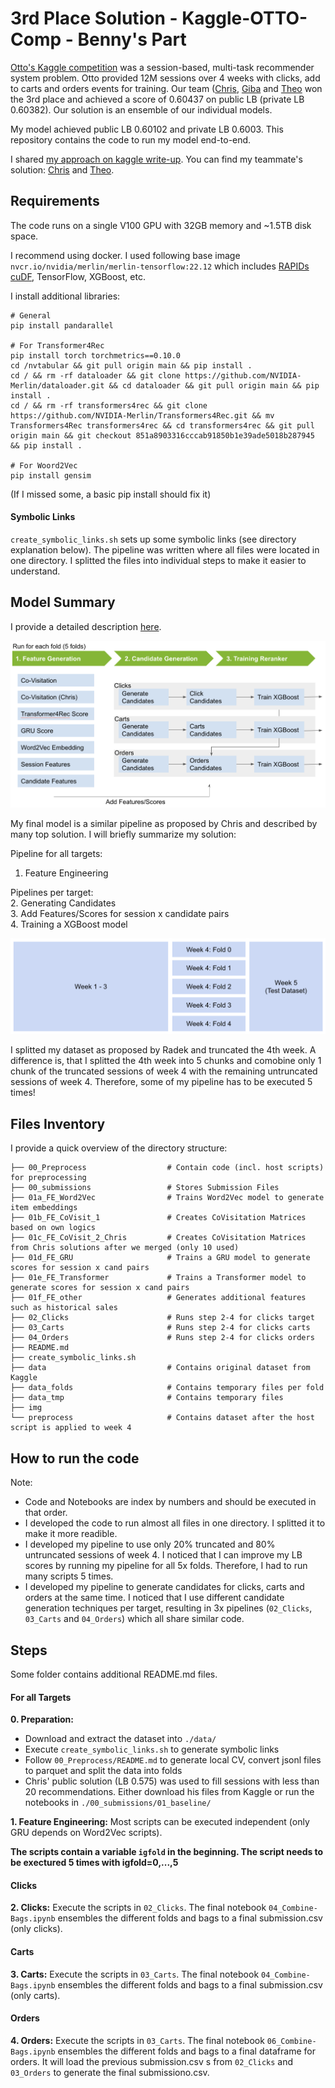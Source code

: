 # 3rd Place Solution - Kaggle-OTTO-Comp - Benny's Part

[Otto's Kaggle competition](https://www.kaggle.com/competitions/otto-recommender-system/) was a session-based, multi-task recommender system problem. Otto provided 12M sessions over 4 weeks with clicks, add to carts and orders events for training. Our team ([Chris](https://www.kaggle.com/cdeotte), [Giba](https://www.kaggle.com/titericz) and [Theo](https://www.kaggle.com/theoviel) won the 3rd place and achieved a score of 0.60437 on public LB (private LB 0.60382). Our solution is an ensemble of our individual models. 

My model achieved public LB 0.60102 and private LB 0.6003. This repository contains the code to run my model end-to-end.

I shared [my approach on kaggle write-up](https://www.kaggle.com/competitions/otto-recommender-system/discussion/386497). You can find my teammate's solution: [Chris](https://www.kaggle.com/competitions/otto-recommender-system/discussion/383013) and [Theo](https://www.kaggle.com/competitions/otto-recommender-system/discussion/382975).

## Requirements

The code runs on a single V100 GPU with 32GB memory and ~1.5TB disk space.

I recommend using docker. I used following base image `nvcr.io/nvidia/merlin/merlin-tensorflow:22.12` which includes [RAPIDs cuDF](https://docs.rapids.ai/api/cudf/stable/), TensorFlow, XGBoost, etc.

I install additional libraries:
```
# General
pip install pandarallel

# For Transformer4Rec
pip install torch torchmetrics==0.10.0
cd /nvtabular && git pull origin main && pip install .
cd / && rm -rf dataloader && git clone https://github.com/NVIDIA-Merlin/dataloader.git && cd dataloader && git pull origin main && pip install .
cd / && rm -rf transformers4rec && git clone https://github.com/NVIDIA-Merlin/Transformers4Rec.git && mv Transformers4Rec transformers4rec && cd transformers4rec && git pull origin main && git checkout 851a8903316cccab91850b1e39ade5018b287945 && pip install .

# For Woord2Vec
pip install gensim
```
(If I missed some, a basic pip install should fix it)

#### Symbolic Links

`create_symbolic_links.sh` sets up some symbolic links (see directory explanation below). The pipeline was written where all files were located in one directory. I splitted the files into individual steps to make it easier to understand. 

## Model Summary

I provide a detailed description [here](https://www.kaggle.com/competitions/otto-recommender-system/discussion/386497).

![model](./img/model.png)

My final model is a similar pipeline as proposed by Chris and described by many top solution. I will briefly summarize my solution:

Pipeline for all targets:<br>
1. Feature Engineering<br>

Pipelines per target:<br>
2. Generating Candidates<br>
3. Add Features/Scores for session x candidate pairs<br>
4. Training a XGBoost model<br>

![model](./img/datasplit.png)

I splitted my dataset as proposed by Radek and truncated the 4th week. A difference is, that I splitted the 4th week into 5 chunks and comobine only 1 chunk of the truncated sessions of week 4 with the remaining untruncated sessions of week 4. Therefore, some of my pipeline has to be executed 5 times!

## Files Inventory

I provide a quick overview of the directory structure:

```
├── 00_Preprocess                  # Contain code (incl. host scripts) for preprocessing
├── 00_submissions                 # Stores Submission Files
├── 01a_FE_Word2Vec                # Trains Word2Vec model to generate item embeddings
├── 01b_FE_CoVisit_1               # Creates CoVisitation Matrices based on own logics
├── 01c_FE_CoVisit_2_Chris         # Creates CoVisitation Matrices from Chris solutions after we merged (only 10 used)
├── 01d_FE_GRU                     # Trains a GRU model to generate scores for session x cand pairs
├── 01e_FE_Transformer             # Trains a Transformer model to generate scores for session x cand pairs
├── 01f_FE_other                   # Generates additional features such as historical sales
├── 02_Clicks                      # Runs step 2-4 for clicks target
├── 03_Carts                       # Runs step 2-4 for clicks carts
├── 04_Orders                      # Runs step 2-4 for clicks orders
├── README.md
├── create_symbolic_links.sh
├── data                           # Contains original dataset from Kaggle
├── data_folds                     # Contains temporary files per fold
├── data_tmp                       # Contains temporary files
├── img
└── preprocess                     # Contains dataset after the host script is applied to week 4
```

## How to run the code

Note:
- Code and Notebooks are index by numbers and should be executed in that order.
- I developed the code to run almost all files in one directory. I splitted it to make it more readible.
- I developed my pipeline to use only 20% truncated and 80% untruncated sessions of week 4. I noticed that I can improve my LB scores by running my pipeline for all 5x folds. Therefore, I had to run many scripts 5 times.
- I developed my pipeline to generate candidates for clicks, carts and orders at the same time. I noticed that I use different candidate generation techniques per target, resulting in 3x pipelines (`02_Clicks`, `03_Carts` and `04_Orders`) which all share similar code.

## Steps

Some folder contains additional README.md files.

#### For all Targets 

**0. Preparation:**
- Download and extract the dataset into `./data/`
- Execute `create_symbolic_links.sh` to generate symbolic links
- Follow `00_Preprocess/README.md` to generate local CV, convert jsonl files to parquet and split the data into folds
- Chris' public solution (LB 0.575) was used to fill sessions with less than 20 recommendations. Either download his files from Kaggle or run the notebooks in `./00_submissions/01_baseline/`

**1. Feature Engineering:**
Most scripts can be executed independent (only GRU depends on Word2Vec scripts). 

**The scripts contain a variable `igfold` in the beginning. The script needs to be exectured 5 times with igfold=0,...,5**

#### Clicks

**2. Clicks:**
Execute the scripts in `02_Clicks`. The final notebook `04_Combine-Bags.ipynb` ensembles the different folds and bags to a final submission.csv (only clicks).

#### Carts

**3. Carts:**
Execute the scripts in `03_Carts`. The final notebook `04_Combine-Bags.ipynb` ensembles the different folds and bags to a final submission.csv (only carts).

#### Orders

**4. Orders:**
Execute the scripts in `03_Carts`. The final notebook `06_Combine-Bags.ipynb` ensembles the different folds and bags to a final dataframe for orders. It will load the previous submission.csv s from `02_Clicks` and `03_Orders` to generate the final submissiono.csv.



